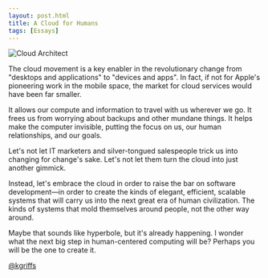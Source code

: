 ```yaml
---
layout: post.html
title: A Cloud for Humans
tags: [Essays]
---
```


<img src="/assets/images/cloud-architect.png" alt="Cloud Architect" />

The cloud movement is a key enabler in the revolutionary change from "desktops and applications" to "devices and apps". In fact, if not for Apple's pioneering work in the mobile space, the market for cloud services would have been far smaller. 

It allows our compute and information to travel with us wherever we go. It frees us from worrying about backups and other mundane things. It helps make the computer invisible, putting the focus on us, our human relationships, and our goals.

Let's not let IT marketers and silver-tongued salespeople trick us into changing for change's sake. Let's not let them turn the cloud into just another gimmick. 

Instead, let's embrace the cloud in order to raise the bar on software development&mdash;in order to create the kinds of elegant, efficient, scalable systems that will carry us into the next great era of human civilization. The kinds of systems that mold themselves around people, not the other way around.

Maybe that sounds like hyperbole, but it's already happening. I wonder what the next big step in human-centered computing will be? Perhaps you will be the one to create it.

<a href="http://kgriffs.com" title="About Kurt Griffiths" target="_blank">@kgriffs</a>
